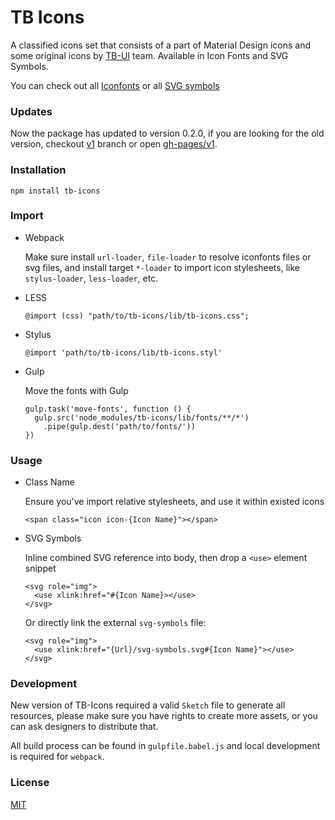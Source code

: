 # TB Icons

A classified icons set that consists of a part of Material Design icons and some original icons by [TB-UI](https://www.github.com/teambition/tb-ui) team. Available in Icon Fonts and SVG Symbols.

You can check out all [Iconfonts](http://teambition.github.io/TB-Icons/v2/iconfonts/) or all [SVG symbols](http://teambition.github.io/TB-Icons/v2/svgs/)


### Updates

Now the package has updated to version 0.2.0, if you are looking for the old version, checkout [v1](https://github.com/teambition/TB-Icons/tree/v1) branch or open [gh-pages/v1](http://teambition.github.io/TB-Icons/v1).


### Installation

```
npm install tb-icons
```


### Import

* Webpack

  Make sure install `url-loader`, `file-loader` to resolve iconfonts files or svg files, and install target `*-loader` to import icon stylesheets, like `stylus-loader`, `less-loader`, etc.

* LESS

  ```
  @import (css) "path/to/tb-icons/lib/tb-icons.css";
  ```

* Stylus

  ```
  @import 'path/to/tb-icons/lib/tb-icons.styl'
  ```

* Gulp

  Move the fonts with Gulp

  ```
  gulp.task('move-fonts', function () {
    gulp.src('node_modules/tb-icons/lib/fonts/**/*')
      .pipe(gulp.dest('path/to/fonts/'))
  })
  ```


### Usage

* Class Name

  Ensure you've import relative stylesheets, and use it within existed icons

  ```
  <span class="icon icon-{Icon Name}"></span>
  ```

* SVG Symbols

  Inline combined SVG reference into body, then drop a `<use>` element snippet

  ```
  <svg role="img">
    <use xlink:href="#{Icon Name}></use>
  </svg>
  ```

  Or directly link the external `svg-symbols` file:

  ```
  <svg role="img">
    <use xlink:href="{Url}/svg-symbols.svg#{Icon Name}"></use>
  </svg>
  ```


### Development

New version of TB-Icons required a valid `Sketch` file to generate all resources, please make sure you have rights to create more assets, or you can ask designers to distribute that.

All build process can be found in `gulpfile.babel.js` and local development is required for `webpack`.


### License
[MIT](https://opensource.org/licenses/MIT)
